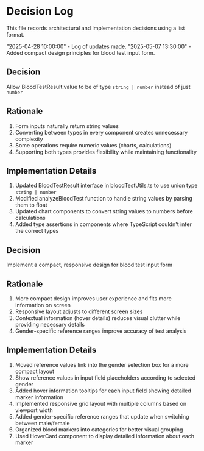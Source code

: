 
# Decision Log

This file records architectural and implementation decisions using a list format.

"2025-04-28 10:00:00" - Log of updates made.
"2025-05-07 13:30:00" - Added compact design principles for blood test input form.

## Decision

Allow BloodTestResult.value to be of type `string | number` instead of just `number`

## Rationale

1. Form inputs naturally return string values
2. Converting between types in every component creates unnecessary complexity
3. Some operations require numeric values (charts, calculations)
4. Supporting both types provides flexibility while maintaining functionality

## Implementation Details

1. Updated BloodTestResult interface in bloodTestUtils.ts to use union type `string | number`
2. Modified analyzeBloodTest function to handle string values by parsing them to float
3. Updated chart components to convert string values to numbers before calculations
4. Added type assertions in components where TypeScript couldn't infer the correct types

## Decision

Implement a compact, responsive design for blood test input form

## Rationale

1. More compact design improves user experience and fits more information on screen
2. Responsive layout adjusts to different screen sizes
3. Contextual information (hover details) reduces visual clutter while providing necessary details
4. Gender-specific reference ranges improve accuracy of test analysis

## Implementation Details

1. Moved reference values link into the gender selection box for a more compact layout
2. Show reference values in input field placeholders according to selected gender
3. Added hover information tooltips for each input field showing detailed marker information
4. Implemented responsive grid layout with multiple columns based on viewport width
5. Added gender-specific reference ranges that update when switching between male/female
6. Organized blood markers into categories for better visual grouping
7. Used HoverCard component to display detailed information about each marker
